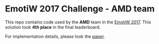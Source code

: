 # EmotiW 2017 Challenge - AMD team
This repo contains code used by the **AMD** team in the [EmotiW 2017](https://sites.google.com/site/emotiwchallenge/). This solution took **4th place** in the final leaderboard.

For implementation details, please look the [paper](https://arxiv.org/abs/1709.01688).
